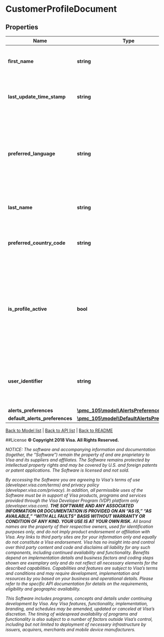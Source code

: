 # CustomerProfileDocument

## Properties
Name | Type | Description | Notes
------------ | ------------- | ------------- | -------------
**first_name** | **string** | First name of the Card Holder, Maximum of 25 characters | 
**last_update_time_stamp** | **string** | Provides the timestamp, in GMT, of when this profile was last updated. | [optional] 
**preferred_language** | **string** | Preferred Language for Last mile Alerts , Currently supported languages are &#39;en-us&#39; (English US) and &#39;es-us&#39;(Spanish US) | 
**last_name** | **string** | Last name of the Card Holder, Maximum of 25 characters | 
**preferred_country_code** | **string** | Three letter ISO ALPHA-3 Code, currently only &#39;USA&#39; supported | 
**is_profile_active** | **bool** | This value determine if the given customer profile is Active or Inactive. If isProfileActive is set to false then last Mile alerts cannot be delivered for this Customer Profile. | 
**user_identifier** | **string** | The value provided by the Issuer to uniquely identify the Card Holder, Maximum of 72 characters | 
**alerts_preferences** | [**\pmc_105\model\AlertsPreferences**](AlertsPreferences.md) |  | 
**default_alerts_preferences** | [**\pmc_105\model\DefaultAlertsPreferences**](DefaultAlertsPreferences.md) |  | 

[Back to Model list](../../README.md#documentation-for-models)   |   [Back to API list](../../README.md#documentation-for-api-endpoints)   |   [Back to README](../../README.md)



##License
**© Copyright 2018 Visa. All Rights Reserved.**

*NOTICE: The software and accompanying information and documentation (together, the “Software”) remain the property of
and are proprietary to Visa and its suppliers and affiliates. The Software remains protected by intellectual property
rights and may be covered by U.S. and foreign patents or patent applications. The Software is licensed and not sold.*

*By accessing the Software you are agreeing to Visa's terms of use (developer.visa.com/terms) and privacy policy (developer.visa.com/privacy).
In addition, all permissible uses of the Software must be in support of Visa products, programs and services provided
through the Visa Developer Program (VDP) platform only (developer.visa.com). **THE SOFTWARE AND ANY ASSOCIATED
INFORMATION OR DOCUMENTATION IS PROVIDED ON AN “AS IS,” “AS AVAILABLE,” “WITH ALL FAULTS” BASIS WITHOUT WARRANTY OR
CONDITION OF ANY KIND. YOUR USE IS AT YOUR OWN RISK.** All brand names are the property of their respective owners, used for identification purposes only, and do not imply
product endorsement or affiliation with Visa. Any links to third party sites are for your information only and equally
do not constitute a Visa endorsement. Visa has no insight into and control over third party content and code and disclaims
all liability for any such components, including continued availability and functionality. Benefits depend on implementation
details and business factors and coding steps shown are exemplary only and do not reflect all necessary elements for the
described capabilities. Capabilities and features are subject to Visa’s terms and conditions and may require development,
implementation and resources by you based on your business and operational details. Please refer to the specific
API documentation for details on the requirements, eligibility and geographic availability.*

*This Software includes programs, concepts and details under continuing development by Visa. Any Visa features,
functionality, implementation, branding, and schedules may be amended, updated or canceled at Visa’s discretion.
The timing of widespread availability of programs and functionality is also subject to a number of factors outside Visa’s control,
including but not limited to deployment of necessary infrastructure by issuers, acquirers, merchants and mobile device manufacturers.*